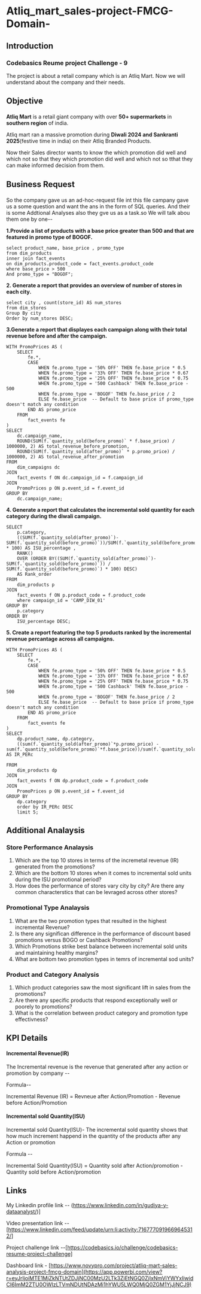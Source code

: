 # Atliq_mart_sales-project-FMCG-Domain-

## Introduction </p>
### Codebasics Reume project Challenge - 9 </p>
The project is about a retail company which is an Atliq Mart. Now we will understand about the company and their needs.</p>

## Objective </p>
**Atliq Mart** is a retail giant company with over **50+ supermarkets** in **southern region** of india.</p> Atliq mart ran a massive promotion during **Diwali 2024 and Sankranti 2025**(festive time in india) on their Atliq Branded Products.</p> Now their Sales director wants to know the which promotion did well and which not so that they which promotion did well and which not so tthat they can make informed decision from them.

## Business Request </p>
So the company gave us an ad-hoc-request file int this file campany gave us a some question and want the ans in the form of SQL queries. And their is some Addtional Analyses also they gve us as a task.so We will talk abou them one by one--</p>


**1.Provide a list of products with a base price greater than 500 and that are featured in promo type of BOGOF.**
```
select product_name, base_price , promo_type
from dim_products
inner join fact_events
on dim_products.product_code = fact_events.product_code 
where base_price > 500 
And promo_type = "BOGOF";

```
**2. Generate a report that provides an overview of number of stores in each city.**
```
select city , count(store_id) AS num_stores
from dim_stores
Group By city
Order by num_stores DESC;
```
**3.Generate a report that displayes each campaign along with their total revenue before and after the campaign.**
```
WITH PromoPrices AS (
    SELECT
        fe.*,
        CASE
            WHEN fe.promo_type = '50% OFF' THEN fe.base_price * 0.5
            WHEN fe.promo_type = '33% OFF' THEN fe.base_price * 0.67
            WHEN fe.promo_type = '25% OFF' THEN fe.base_price * 0.75
            WHEN fe.promo_type = '500 Cashback' THEN fe.base_price - 500
            WHEN fe.promo_type = 'BOGOF' THEN fe.base_price / 2
            ELSE fe.base_price  -- Default to base price if promo_type doesn't match any condition
        END AS promo_price
    FROM
        fact_events fe
)
SELECT
    dc.campaign_name,
    ROUND(SUM(f.`quantity_sold(before_promo)` * f.base_price) / 1000000, 2) AS total_revenue_before_promotion,
    ROUND(SUM(f.`quantity_sold(after_promo)` * p.promo_price) / 1000000, 2) AS total_revenue_after_promotion
FROM
    dim_campaigns dc
JOIN
    fact_events f ON dc.campaign_id = f.campaign_id
JOIN
    PromoPrices p ON p.event_id = f.event_id
GROUP BY
    dc.campaign_name;
```
**4. Generate a report that calculates the incremental sold quantity for each category during the diwali campaign.**
```
SELECT
    p.category,
    ((SUM(f.`quantity_sold(after_promo)`)-SUM(f.`quantity_sold(before_promo)`))/SUM(f.`quantity_sold(before_promo)`) * 100) AS ISU_percentage ,
    RANK() 
    OVER (ORDER BY((SUM(f.`quantity_sold(after_promo)`)-SUM(f.`quantity_sold(before_promo)`)) / SUM(f.`quantity_sold(before_promo)`) * 100) DESC) 
    AS Rank_order
FROM
    dim_products p
JOIN
    fact_events f ON p.product_code = f.product_code
    where campaign_id = 'CAMP_DIW_01'
GROUP BY
    p.category
ORDER BY
    ISU_percentage DESC;
```
**5. Create a report featuring the top 5 products ranked by the incremental revenue percantage across all campaigns.**
```
WITH PromoPrices AS (
    SELECT
        fe.*,
        CASE
            WHEN fe.promo_type = '50% OFF' THEN fe.base_price * 0.5
            WHEN fe.promo_type = '33% OFF' THEN fe.base_price * 0.67
            WHEN fe.promo_type = '25% OFF' THEN fe.base_price * 0.75
            WHEN fe.promo_type = '500 Cashback' THEN fe.base_price - 500
            WHEN fe.promo_type = 'BOGOF' THEN fe.base_price / 2
            ELSE fe.base_price  -- Default to base price if promo_type doesn't match any condition
        END AS promo_price
    FROM
        fact_events fe
)
SELECT
    dp.product_name, dp.category,
    ((sum(f.`quantity_sold(after_promo)`*p.promo_price) - sum(f.`quantity_sold(before_promo)`*f.base_price))/sum(f.`quantity_sold(before_promo)`*f.base_price)*100) AS IR_PERc
    
FROM
    dim_products dp
JOIN
    fact_events f ON dp.product_code = f.product_code
JOIN
    PromoPrices p ON p.event_id = f.event_id
GROUP BY
    dp.category
    order by IR_PERc DESC
    limit 5;
```

## Additional Analaysis</p> 

### Store Performance Analaysis</p>
 1. Which are the top 10 stores in terms of the incremetal revenue (IR) generated from the promotions?
 2. Which are the bottom 10 stores when it comes to incremental sold units during the ISU promotional period?
 3. How does the performance of stores vary city by city? Are there any common characterstics that can be levraged across other stores?

### Promotional Type Analaysis
1. What are the two promotion types that resulted in the highest incremental Revenue?
2. Is there any significan difference in the performance of discount based promotions versus BOGO or Cashback Promotions?
3. Which Promotions strike best balance between incremental sold units and maintaining healthy margins?
4. What are bottom two promotion types in temrs of incremental sod units?

### Product and Category Analysis 
1. Which product categories saw the most significant lift in sales from the promotions?
2. Are there any specific products that respond exceptionally well or poorely to promotions?
3. What is the correlation between product category and promotion type effectivness?

## KPI Details 

 #### Incremental Revenue(IR)  
 The Incremental revenue is the revenue that generated after any action or promotion by company --</p>
 Formula-- </p>
 Incremental Revenue (IR) = Revneue after Action/Promotion - Revenue before Action/Promotion</p>

#### Incremental sold Quantity(ISU)</p>
Incremental sold Quantity(ISU)- The incremental sold quantity shows that how much increment happend in the quantity of the products after any Action or promotion </p>
Formula -- </p>
Incremental Sold Quantity(ISU) = Quantity sold after Action/promotion - Quantity sold before Action/promotion</p>

## Links 
My Linkedin profile link -- (https://www.linkedin.com/in/gudiya-y-dataanalyst/)]</p>
Video presentation link --[https://www.linkedin.com/feed/update/urn:li:activity:7167770919669645312/]</p>
Project challenge link --[https://codebasics.io/challenge/codebasics-resume-project-challenge]</p>
Dashboard link - [https://www.novypro.com/project/atliq-mart-sales-analysis-project-fmcg-domain](https://app.powerbi.com/view?r=eyJrIjoiMTE1MjZkNTUtZDJjNC00MzU2LTk3ZjEtNGQ0ZjIxNmVjYWYxIiwidCI6ImM2ZTU0OWIzLTVmNDUtNDAzMi1hYWU5LWQ0MjQ0ZGM1YjJjNCJ9)</p>



